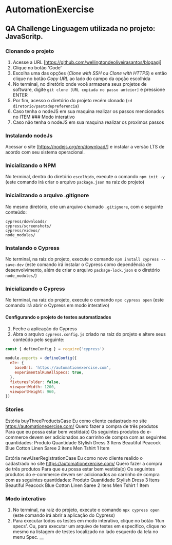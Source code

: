 # AutomationExercise
## QA Challenge Linguagem utilizada no projeto: JavaScritp.

### Clonando o projeto

1. Acesse a URL [https://github.com/wellingtondeoliveirasantos/blogagi]
2. Clique no botão 'Code'
3. Escolha uma das opções (_Clone with SSH_ ou _Clone with HTTPS_) e então clique no botão _Copy URL_ 
ao lado do campo da opção escolhida
4. No terminal, no diretório onde você armazena seus projetos de software, digite `git clone [URL copiada no passo anteior]` e pressione ENTER
5. Por fim, acesso o diretório do projeto recém clonado (`cd diretorio/pastadepreferencia`)
6. Caso tenha o nodeJS em sua maquina realizar os passos mencionados no ITEM ### Modo interativo
7. Caso não tenha o nodeJS em sua maquina realizar os proximos passos

### Instalando nodeJs 
Acessar o site [https://nodejs.org/en/download/] e instalar a versão LTS de acordo com seu sistema operacional.

### Inicializando o NPM

No terminal, dentro do diretório `escolhido`, execute o comando `npm init -y` (este comando irá criar o arquivo `package.json` na raiz do projeto)

### Inicializando o arquivo .gitignore

No mesmo diretório, crie um arquivo chamado `.gitignore`, com o seguinte conteúdo:

```.gitignore
cypress/downloads/
cypress/screenshots/
cypress/videos/
node_modules/
```

### Instalando o Cypress

No terminal, na raiz do projeto, execute o comando `npm install cypress --save-dev` (este comando irá instalar o Cypress como dependência de desenvolvimento, além de criar o arquivo `package-lock.json` e o diretório `node_modules/`)

### Inicializando o Cypress

No terminal, na raiz do projeto, execute o comando `npx cypress open` (este comando irá abrir o Cypress em modo interativo)

#### Configurando o projeto de testes automatizados

1. Feche a aplicação do Cypress
2. Abra o arquivo `cypress.config.js` criado na raiz do projeto e altere seus conteúdo pelo seguinte:

```js
const { defineConfig } = require('cypress')

module.exports = defineConfig({
  e2e: {
    baseUrl: 'https://automationexercise.com',
    experimentalRunAllSpecs: true,
  },
  fixturesFolder: false,
  viewportWidth: 1200,
  viewportHeight: 960,
})
```
### Stories

Estória buyThreeProductsCase
  Eu como cliente cadastrado no site https://automationexercise.com/
  Quero fazer a compra de três produtos 
  Para que eu possa estar bem vestida(o)
  Os seguintes produtos do e-commerce devem ser adicionados ao carrinho de compra com as seguintes quantidades:
    Produto                                      Quantidade
     Stylish Dress                                3 Itens 
     Beautiful Peacock Blue Cotton Linen Saree    2 itens 
     Men Tshirt                                   1 Item


Estória newUserRegistrationCase
  Eu como novo cliente realido o cadastrado no site https://automationexercise.com/
  Quero fazer a compra de três produtos 
  Para que eu possa estar bem vestida(o)
  Os seguintes produtos do e-commerce devem ser adicionados ao carrinho de compra com as seguintes quantidades:
    Produto                                      Quantidade
     Stylish Dress                                3 Itens 
     Beautiful Peacock Blue Cotton Linen Saree    2 itens 
     Men Tshirt                                   1 Item

### Modo interativo

1. No terminal, na raiz do projeto, execute o comando `npx cypress open` (este comando irá abrir a aplicação do Cypress)
2. Para executar todos os testes em modo interativo, clique no botão 'Run specs'. Ou, para executar um arquivo de testes em específico, clique no mesmo na listagem de testes localizado no lado esquerdo da tela no menu Spec.
__